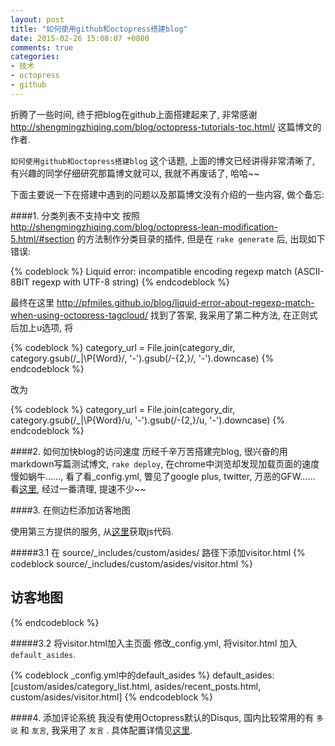 ```yaml
---
layout: post
title: "如何使用github和octopress搭建blog"
date: 2015-02-26 15:08:07 +0800
comments: true
categories: 
- 技术
- octopress
- github
---
```


  折腾了一些时间, 终于把blog在github上面搭建起来了, 非常感谢  
  <http://shengmingzhiqing.com/blog/octopress-tutorials-toc.html/> 这篇博文的作者.   
     
  `如何使用github和octopress搭建blog` 这个话题, 上面的博文已经讲得非常清晰了, 有兴趣的同学仔细研究那篇博文就可以, 我就不再废话了, 哈哈~~    
     
  下面主要说一下在搭建中遇到的问题以及那篇博文没有介绍的一些内容, 做个备忘:   

  <!--more-->

####1. 分类列表不支持中文
  按照 <http://shengmingzhiqing.com/blog/octopress-lean-modification-5.html/#section> 的方法制作分类目录的插件, 但是在 `rake generate` 后, 出现如下错误:   

  {% codeblock %}
  Liquid error: incompatible encoding regexp match (ASCII-8BIT regexp with UTF-8 string)
  {% endcodeblock %}

  最终在这里 <http://pfmiles.github.io/blog/liquid-error-about-regexp-match-when-using-octopress-tagcloud/> 找到了答案, 我采用了第二种方法, 在正则式后加上u选项, 将

  {% codeblock %}
  category_url = File.join(category_dir, category.gsub(/_|\P{Word}/, '-').gsub(/-{2,}/, '-').downcase)
  {% endcodeblock %}

  改为

  {% codeblock %}
  category_url = File.join(category_dir, category.gsub(/_|\P{Word}/u, '-').gsub(/-{2,}/u, '-').downcase)
  {% endcodeblock %}

####2. 如何加快blog的访问速度
  历经千辛万苦搭建完blog, 很兴奋的用markdown写篇测试博文, `rake deploy`, 在chrome中浏览却发现加载页面的速度慢如蜗牛......, 看了看_config.yml, 瞥见了google plus, twitter, 万恶的GFW......   
  看[这里][], 经过一番清理, 提速不少~~

[这里]:http://droidyue.com/blog/2014/06/22/fix-octopress-slow-loading-speed-issue-in-china-mainland/


####3. 在侧边栏添加访客地图

  使用第三方提供的服务, 从[这里][earth]获取js代码.  

#####3.1 在 source/_includes/custom/asides/ 路径下添加visitor.html
  {% codeblock source/_includes/custom/asides/visitor.html %}
  <section>
      <h1>访客地图</h1>
          <script type="text/javascript" src="//rj.revolvermaps.com/0/0/1.js?i=9ojojv7pf1u&amp;s=220&amp;m=0&amp;v=true&amp;r=false&amp;b=000000&amp;n=false&amp;c=ff0000" async="async"></script>
  </section>
  {% endcodeblock %}

#####3.2 将visitor.html加入主页面
  修改_config.yml, 将visitor.html 加入 `default_asides`.

  {% codeblock _config.yml中的default_asides %}
  default_asides: [custom/asides/category_list.html, asides/recent_posts.html, custom/asides/visitor.html]
  {% endcodeblock %}

[earth]:http://www.revolvermaps.com/?target=setup

####4. 添加评论系统
   我没有使用Octopress默认的Disqus, 国内比较常用的有 `多说` 和 `友言`, 我采用了 `友言` .
   具体配置详情见[这里][comment].

[comment]:http://pangyi.github.io/blog/20150125/shi-yong-you-yan-zuo-octopressde-ping-lun-xi-tong-,shi-yong-jia-wang-zuo-fen-xiang/


